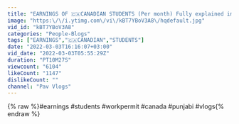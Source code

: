 ```yaml
---
title: "EARNINGS OF 🇨🇦CANADIAN STUDENTS (Per month) Fully explained in detail"
image: "https:\/\/i.ytimg.com\/vi\/kBT7YBoV3A8\/hqdefault.jpg"
vid_id: "kBT7YBoV3A8"
categories: "People-Blogs"
tags: ["EARNINGS","🇨🇦CANADIAN","STUDENTS"]
date: "2022-03-03T16:16:07+03:00"
vid_date: "2022-03-03T05:55:29Z"
duration: "PT10M27S"
viewcount: "6104"
likeCount: "1147"
dislikeCount: ""
channel: "Pav Vlogs"
---
```

{% raw %}#earnings #students #workpermit #canada #punjabi #vlogs{% endraw %}
